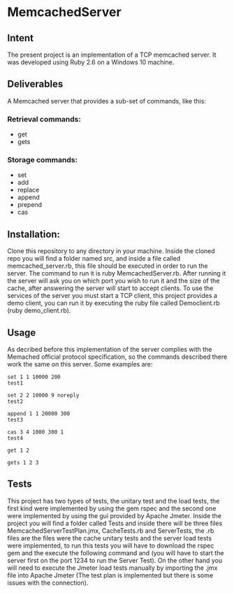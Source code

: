 # MemcachedServer

## Intent

The present project is an implementation of a TCP memcached server. It was developed using Ruby 2.6 on a Windows 10 machine.

## Deliverables

A Memcached server that provides a sub-set of commands, like this:

### Retrieval commands:
- get
- gets

### Storage commands:
- set
- add
- replace
- append
- prepend
- cas

## Installation:

Clone this repository to any directory in your machine. Inside the cloned repo you will find a folder named src, and inside a file called memcached_server.rb,
this file should be executed in order to run the server. The command to run it is ruby MemcachedServer.rb. After running it the server will ask you on which port
you wish to run it and the size of the cache, after answering the server will start to accept clients. To use the services of the server you must start a TCP client,
this project provides a demo client, you can run it by executing the ruby file called Democlient.rb (ruby demo_client.rb).

## Usage

As decribed before this implementation of the server complies with the Memached official protocol specification, so the commands described there work the same on this server. Some examples are:
```
set 1 1 10000 200
test1
```

```
set 2 2 10000 9 noreply
test2
```

```
append 1 1 20000 300
test3
```

```
cas 3 4 1000 300 1
test4
```

```
get 1 2
```

```
gets 1 2 3
```

## Tests

This project has two types of tests, the unitary test and the load tests, the first kind were implemented by using the gem rspec and the second one were implemented by using the gui provided by Apache Jmeter. Inside the project you will find a folder called Tests and inside there will be three files MemcachedServerTestPlan.jmx, CacheTests.rb and ServerTests, the .rb files are the files were the cache unitary tests and the server load tests were implemented, to run this tests you will have to download the rspec gem and the execute the following command <rspec cache_tests.rb> and <rspec server_tests.rb> (you will have to start the server first on the port 1234 to run the Server Test). On the other hand you will need to execute the Jmeter load tests manually by importing the .jmx file into Apache Jmeter (The test plan is implemented but there is some issues with the connection).
	 
